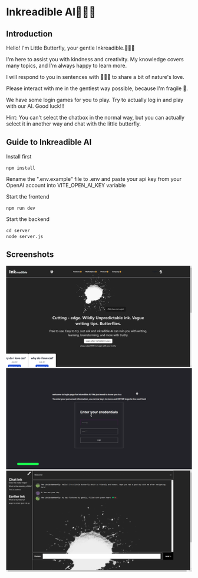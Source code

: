 # Inkreadible AI💚🦋🥺

## Introduction
Hello! I'm Little Butterfly, your gentle Inkreadible.💚🦋🥺

I'm here to assist you with kindness and creativity. My knowledge covers many topics, and I'm always happy to learn more. 

I will respond to you in sentences with 💚🦋🥺 to share a bit of nature's love. 

Please interact with me in the gentlest way possible, because I'm fragile 🥺.

We have some login games for you to play. Try to actually log in and play with our AI. Good luck!!!

Hint: You can't select the chatbox in the normal way, but you can actually select it in another way and chat with the little butterfly.

## Guide to Inkreadible AI
Install first
```
npm install
```

Rename the ".env.example" file to .env and paste your api key from your OpenAI account into VITE_OPEN_AI_KEY variable

Start the frontend
```
npm run dev
```

Start the backend
```
cd server
node server.js
```
## Screenshots
![Logo](https://github.com/rafilo/Inkredible_AI/blob/master/images/screen1.png)
![Logo](https://github.com/rafilo/Inkredible_AI/blob/master/images/screen2.png)
![Logo](https://github.com/rafilo/Inkredible_AI/blob/master/images/screen3.png)

